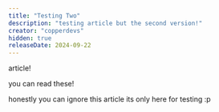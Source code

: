 ```yaml
---
title: "Testing Two"
description: "testing article but the second version!"
creator: "copperdevs"
hidden: true
releaseDate: 2024-09-22
---
```


article!

you can read these!

honestly you can ignore this article its only here for testing :p